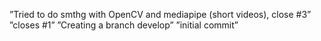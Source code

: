 ”Tried to do smthg with OpenCV and mediapipe (short videos), close #3”
”closes #1”
”Creating a  branch develop”
”initial commit”
